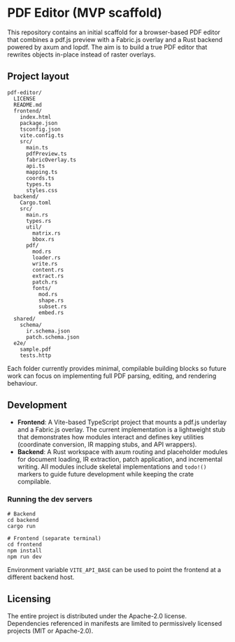 # PDF Editor (MVP scaffold)

This repository contains an initial scaffold for a browser-based PDF editor that combines a pdf.js preview with a Fabric.js overlay and a Rust backend powered by axum and lopdf. The aim is to build a true PDF editor that rewrites objects in-place instead of raster overlays.

## Project layout

```
pdf-editor/
  LICENSE
  README.md
  frontend/
    index.html
    package.json
    tsconfig.json
    vite.config.ts
    src/
      main.ts
      pdfPreview.ts
      fabricOverlay.ts
      api.ts
      mapping.ts
      coords.ts
      types.ts
      styles.css
  backend/
    Cargo.toml
    src/
      main.rs
      types.rs
      util/
        matrix.rs
        bbox.rs
      pdf/
        mod.rs
        loader.rs
        write.rs
        content.rs
        extract.rs
        patch.rs
        fonts/
          mod.rs
          shape.rs
          subset.rs
          embed.rs
  shared/
    schema/
      ir.schema.json
      patch.schema.json
  e2e/
    sample.pdf
    tests.http
```

Each folder currently provides minimal, compilable building blocks so future work can focus on implementing full PDF parsing, editing, and rendering behaviour.

## Development

- **Frontend**: A Vite-based TypeScript project that mounts a pdf.js underlay and a Fabric.js overlay. The current implementation is a lightweight stub that demonstrates how modules interact and defines key utilities (coordinate conversion, IR mapping stubs, and API wrappers).
- **Backend**: A Rust workspace with axum routing and placeholder modules for document loading, IR extraction, patch application, and incremental writing. All modules include skeletal implementations and `todo!()` markers to guide future development while keeping the crate compilable.

### Running the dev servers

```
# Backend
cd backend
cargo run

# Frontend (separate terminal)
cd frontend
npm install
npm run dev
```

Environment variable `VITE_API_BASE` can be used to point the frontend at a different backend host.

## Licensing

The entire project is distributed under the Apache-2.0 license. Dependencies referenced in manifests are limited to permissively licensed projects (MIT or Apache-2.0).
